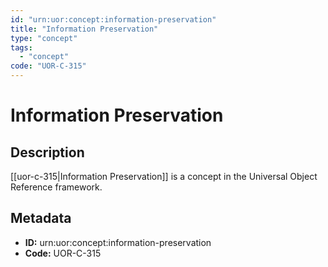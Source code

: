 ```yaml
---
id: "urn:uor:concept:information-preservation"
title: "Information Preservation"
type: "concept"
tags:
  - "concept"
code: "UOR-C-315"
---
```


# Information Preservation

## Description

[[uor-c-315|Information Preservation]] is a concept in the Universal Object Reference framework.

## Metadata

- **ID:** urn:uor:concept:information-preservation
- **Code:** UOR-C-315
